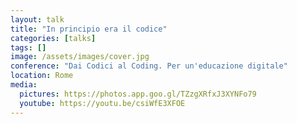 ```yaml
---
layout: talk
title: "In principio era il codice"
categories: [talks]
tags: []
image: /assets/images/cover.jpg
conference: "Dai Codici al Coding. Per un'educazione digitale"
location: Rome
media:
  pictures: https://photos.app.goo.gl/TZzgXRfxJ3XYNFo79
  youtube: https://youtu.be/csiWfE3XFOE
---
```

